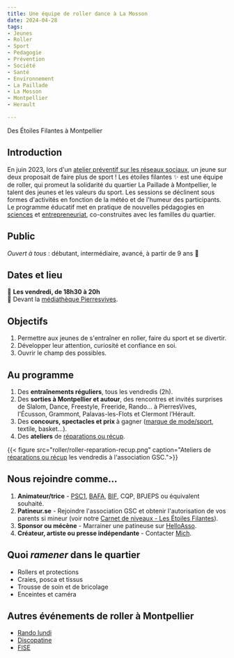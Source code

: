 ```yaml
---
title: Une équipe de roller dance à La Mosson
date: 2024-04-28
tags:
- Jeunes
- Roller
- Sport
- Pedagogie
- Prévention
- Société
- Santé
- Environnement
- La Paillade
- La Mosson
- Montpellier
- Herault

---
```


Des Étoiles Filantes à Montpellier

<!--more-->

## Introduction

En juin 2023, lors d'un [atelier préventif sur les réseaux sociaux](https://www.mathsetmaryam.fr/u/Temoignages-reseaux-sociaux-Montpellier-juin-2023.pdf), un jeune sur deux proposait de faire plus de sport ! Les étoiles filantes ✨ est une équipe de roller, qui promeut la solidarité du quartier La Paillade à Montpellier, le talent des jeunes et les valeurs du sport. Les sessions se déclinent sous formes d'activités en fonction de la météo et de l'humeur des participants. Le programme éducatif met en pratique de nouvelles pédagogies en [sciences](https://www.mathsetmaryam.fr/u/Roller-Notions-scientifiques.pdf) et [entrepreneuriat](https://www.mathsetmaryam.fr/u/Les-Etoiles-de-la-Mosson-Montpellier-2028.pdf), co-construites avec les familles du quartier.

## Public

<i>Ouvert à tous</i> : débutant, intermédiaire, avancé, à partir de 9 ans 🌸

## Dates et lieu

📅 <b> Les vendredi, de 18h30 à 20h </b><br>
📍 Devant la [médiathèque Pierresvives](https://g.co/kgs/rW8BnA2).

## Objectifs

1. Permettre aux jeunes de s'entraîner en roller, faire du sport et se divertir.
2. Développer leur attention, curiosité et confiance en soi.
3. Ouvrir le champ des possibles.

## Au programme

1. Des <b> entraînements réguliers</b>, tous les vendredis (2h).
2. Des <b> sorties à Montpellier et autour</b>, des rencontres et invités surprises de Slalom, Dance, Freestyle, Freeride, Rando... à PierresVives, l'Écusson, Grammont, Palavas-les-Flots et Clermont l’Hérault.
3. Des <b> concours, spectacles et prix </b> à gagner ([marque de mode/sport](https://www.mathsetmaryam.fr/u/Concours-Creation-Bandeau.pdf), textile, basket…).
4. Des <b> ateliers</b> de [réparations ou récup](https://www.mathsetmaryam.fr/u/Roller-Reparation-Recup.pdf).

{{< figure src="roller/roller-reparation-recup.png" caption="Ateliers de [réparations ou récup](https://www.mathsetmaryam.fr/u/Roller-Reparation-Recup.pdf) les vendredis à l'association GSC.">}}

## Nous rejoindre comme…

1. <b>Animateur/trice</b> - [PSC1](https://www.protection-civile.org/psc1/), [BAFA](https://www.jeunes.gouv.fr/bafa-bafd), [BIF](https://ffroller-skateboard.fr/bif-roller/), CQP, BPJEPS ou équivalent souhaité.
2. <b>Patineur.se</b> - Rejoindre l'association GSC et obtenir l'autorisation de vos parents si mineur (voir notre [Carnet de niveaux - Les Étoiles Filantes](https://www.mathsetmaryam.fr/u/Les-Etoiles-de-la-Mosson-carnet-de-niveaux-roller.pdf)).
3. <b>Sponsor ou mécène</b> - Marrainer une patineuse sur [HelloAsso](https://www.helloasso.com/associations/maths-et-maryam/formulaires/1).
4. <b>Créateur, artiste ou presse indépendante</b> - Contacter <a href="tel:0613835412">Mich</a>.

## Quoi <i>ramener</i> dans le quartier

- Rollers et protections
- Craies, posca et tissus
- Trousse de soin et de bricolage
- Enceintes et caméra

## Autres événements de roller à Montpellier
- [Rando lundi](https://www.facebook.com/groups/758727760916523/)
- [Discopatine](https://www.instagram.com/discopatin.e/?hl=cs)
- [FISE](https://www.fise.fr/fr)